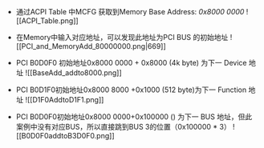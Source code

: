 * 通过ACPI Table 中MCFG 获取到Memory Base Address: *0x8000 0000*
![[ACPI_Table.png]]

* 在Memory中输入对应地址，可以发现此地址为PCI BUS 的初始地址
![[PCI_and_MemoryAdd_80000000.png|669]]

* PCI B0D0F0 初始地址0x8000 0000 + 0x8000 (4k byte) 为下一 Device 地址
![[BaseAdd_addto8000.png]]
* PCI B0D1F0初始地址0x8000 8000 +0x1000 (512 byte)为下一 Function 地址
![[D1F0AddtoD1F1.png]]

* PCI B0D0F0初始地址0x8000 0000+0x100000 () 为下一 BUS 地址，但此案例中没有对应BUS，所以直接跳到BUS 3的位置（0x100000 * 3）
![[B0D0F0addtoB3D0F0.png]]
